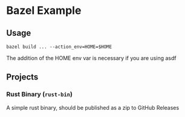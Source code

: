 # Bazel Example

## Usage

`bazel build ... --action_env=HOME=$HOME`

The addition of the HOME env var is necessary if you are using asdf

## Projects

### Rust Binary (`rust-bin`)

A simple rust binary, should be published as a zip to GitHub Releases
